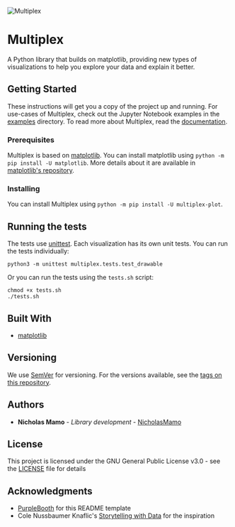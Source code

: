 ![Multiplex](https://github.com/NicholasMamo/multiplex-plot/tree/master/assets/logo.png)

# Multiplex

A Python library that builds on matplotlib, providing new types of visualizations to help you explore your data and explain it better.

## Getting Started

These instructions will get you a copy of the project up and running.
For use-cases of Multiplex, check out the Jupyter Notebook examples in the [examples](examples) directory.
To read more about Multiplex, read the [documentation](https://nicholasmamo.github.io/multiplex-plot/).

### Prerequisites

Multiplex is based on [matplotlib](https://github.com/matplotlib/matplotlib).
You can install matplotlib using `python -m pip install -U matplotlib`.
More details about it are available in [matplotlib's repository](https://github.com/matplotlib/matplotlib).

### Installing

You can install Multiplex using `python -m pip install -U multiplex-plot`.

## Running the tests

The tests use [unittest](https://docs.python.org/3/library/unittest.html).
Each visualization has its own unit tests.
You can run the tests individually:

```
python3 -m unittest multiplex.tests.test_drawable
```

Or you can run the tests using the `tests.sh` script:

```
chmod +x tests.sh
./tests.sh
```

## Built With

* [matplotlib](https://github.com/matplotlib/matplotlib)

## Versioning

We use [SemVer](http://semver.org/) for versioning. For the versions available, see the [tags on this repository](https://github.com/NicholasMamo/multiplex-plot/tags).

## Authors

* **Nicholas Mamo** - *Library development* - [NicholasMamo](https://github.com/NicholasMamo)

## License

This project is licensed under the GNU General Public License v3.0 - see the [LICENSE](LICENSE) file for details

## Acknowledgments

* [PurpleBooth](https://gist.github.com/PurpleBooth/109311bb0361f32d87a2) for this README template
* Cole Nussbaumer Knaflic's [Storytelling with Data](http://www.storytellingwithdata.com/) for the inspiration
